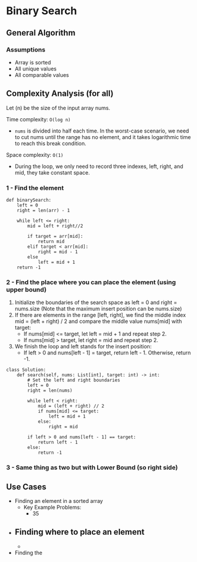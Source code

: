 # Binary Search

## General Algorithm
### Assumptions
- Array is sorted
- All unique values
- All comparable values

## Complexity Analysis (for all)
Let (n) be the size of the input array nums.

Time complexity: ```O(log⁡ n)```

- ```nums``` is divided into half each time. In the worst-case scenario, we need to cut nums until the range has no element, and it takes logarithmic time to reach this break condition.

Space complexity: ```O(1)```
- During the loop, we only need to record three indexes, left, right, and mid, they take constant space.

### 1 - Find the element

```
def binarySearch:
    left = 0
    right = len(arr) - 1

    while left <= right:
        mid = left + right//2

        if target = arr[mid]:
            return mid
        elif target < arr[mid]:
            right = mid - 1
        else
            left = mid + 1
    return -1
```

### 2 - Find the place where you can place the element (using upper bound)

1) Initialize the boundaries of the search space as left = 0 and right = nums.size (Note that the maximum insert position can be nums.size)
2) If there are elements in the range [left, right], we find the middle index mid = (left + right) / 2 and compare the middle value nums[mid] with target:
    - If nums[mid] <= target, let left = mid + 1 and repeat step 2.
    - If nums[mid] > target, let right = mid and repeat step 2.
3) We finish the loop and left stands for the insert position:
    - If left > 0 and nums[left - 1] = target, return left - 1.
Otherwise, return -1.
```
class Solution:
    def search(self, nums: List[int], target: int) -> int:
        # Set the left and right boundaries
        left = 0
        right = len(nums)

        while left < right:
            mid = (left + right) // 2
            if nums[mid] <= target:
                left = mid + 1
            else:
                right = mid

        if left > 0 and nums[left - 1] == target:
            return left - 1
        else:
            return -1
```
### 3 - Same thing as two but with Lower Bound (so right side)

## Use Cases
- Finding an element in a sorted array
    - Key Example Problems:
        - 35
- Finding where to place an element
    - 
    -
- Finding the
